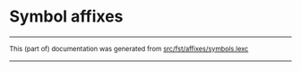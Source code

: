 
# Symbol affixes

* * *

<small>This (part of) documentation was generated from [src/fst/affixes/symbols.lexc](https://github.com/giellalt/lang-tau/blob/main/src/fst/affixes/symbols.lexc)</small>

---

